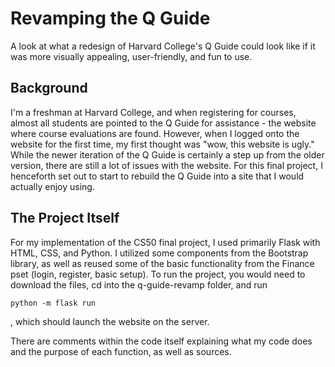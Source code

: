 # Revamping the Q Guide

A look at what a redesign of Harvard College's Q Guide could look like if it was more visually appealing, user-friendly, and fun to use.

## Background

I'm a freshman at Harvard College, and when registering for courses, almost all students are pointed to the Q Guide for assistance - the website where course evaluations are found. However, when I logged onto the website for the first time, my first thought was "wow, this website is ugly." While the newer iteration of the Q Guide is certainly a step up from the older version, there are still a lot of issues with the website. For this final project, I henceforth set out to start to rebuild the Q Guide into a site that I would actually enjoy using.

## The Project Itself

For my implementation of the CS50 final project, I used primarily Flask with HTML, CSS, and Python. I utilized some components from the Bootstrap library, as well as reused some of the basic functionality from the Finance pset (login, register, basic setup). To run the project, you would need to download the files, cd into the q-guide-revamp folder, and run 
```
python -m flask run
```
, which should launch the website on the server.

There are comments within the code itself explaining what my code does and the purpose of each function, as well as sources.